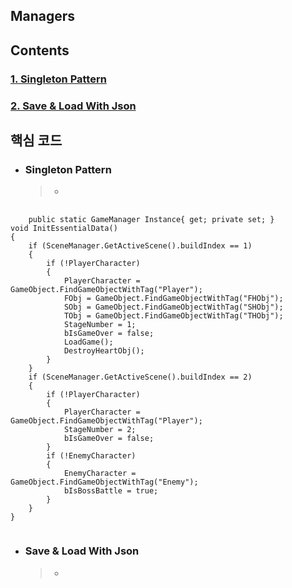 Managers
-

Contents
-
### [1. Singleton Pattern](#singleton-pattern)
### [2. Save & Load With Json](#save--load-with-json)

핵심 코드
-

- ### Singleton Pattern
  > - 
<pre>
  <code>
    public static GameManager Instance{ get; private set; }
void InitEssentialData()
{
    if (SceneManager.GetActiveScene().buildIndex == 1)
    {
        if (!PlayerCharacter)
        {
            PlayerCharacter = GameObject.FindGameObjectWithTag("Player");
            FObj = GameObject.FindGameObjectWithTag("FHObj");
            SObj = GameObject.FindGameObjectWithTag("SHObj");
            TObj = GameObject.FindGameObjectWithTag("THObj");
            StageNumber = 1;
            bIsGameOver = false;
            LoadGame();
            DestroyHeartObj();
        }
    }
    if (SceneManager.GetActiveScene().buildIndex == 2)
    {
        if (!PlayerCharacter)
        {
            PlayerCharacter = GameObject.FindGameObjectWithTag("Player");
            StageNumber = 2;
            bIsGameOver = false;
        }
        if (!EnemyCharacter)
        {
            EnemyCharacter = GameObject.FindGameObjectWithTag("Enemy");
            bIsBossBattle = true;
        }
    }
}
  </code>
</pre>

- ### Save & Load With Json
  > - 
<pre>
  <code>
    
  </code>
</pre>

